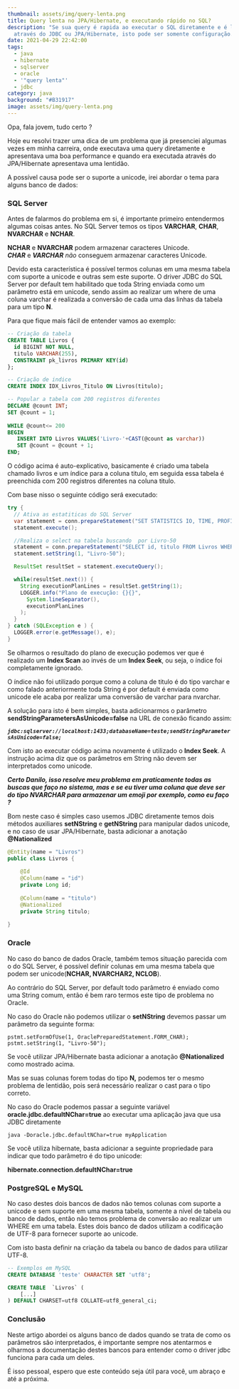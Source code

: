 ```yaml
---
thumbnail: assets/img/query-lenta.png
title: Query lenta no JPA/Hibernate, e executando rápido no SQL?
description: "Se sua query é rapida ao executar o SQL diretamente e é lenta
  através do JDBC ou JPA/Hibernate, isto pode ser somente configuração. "
date: 2021-04-29 22:42:00
tags:
  - java
  - hibernate
  - sqlserver
  - oracle
  - '"query lenta"'
  - jdbc
category: java
background: "#B31917"
image: assets/img/query-lenta.png
---
```

Opa, fala jovem, tudo certo ?

Hoje eu resolvi trazer uma dica de um problema que já presenciei algumas vezes em minha carreira, onde executava uma query diretamente e apresentava uma boa performance e quando era executada através do JPA/Hibernate apresentava uma lentidão. 

A possível causa pode ser o suporte a unicode, irei abordar o tema para alguns banco de dados:

### **SQL Server**

Antes de falarmos do problema em si, é importante primeiro entendermos algumas coisas antes. No SQL Server temos os tipos **VARCHAR**, **CHAR**, **NVARCHAR** e **NCHAR**.

**NCHAR** e **NVARCHAR** podem armazenar caracteres Unicode.\
***CHAR*** e ***VARCHAR*** *não* conseguem armazenar caracteres Unicode.

Devido esta característica é possível termos colunas em uma mesma tabela com suporte a unicode e outras sem este suporte. O driver JDBC do SQL Server por default tem habilitado que toda String enviada como um parâmetro está em unicode, sendo assim ao realizar um where de uma coluna varchar é realizada a conversão de cada uma das linhas da tabela para um tipo **N**.

Para que fique mais fácil de entender vamos ao exemplo:

```sql
-- Criação da tabela
CREATE TABLE Livros {
  id BIGINT NOT NULL,
  titulo VARCHAR(255),
  CONSTRAINT pk_livros PRIMARY KEY(id)
};

-- Criação de indice
CREATE INDEX IDX_Livros_Titulo ON Livros(titulo);

-- Popular a tabela com 200 registros diferentes
DECLARE @count INT;
SET @count = 1;
    
WHILE @count<= 200
BEGIN
   INSERT INTO Livros VALUES('Livro-'+CAST(@count as varchar))
   SET @count = @count + 1;
END;
```

O código acima é auto-explicativo, basicamente é criado uma tabela chamado livros e um índice para a coluna titulo, em seguida essa tabela é preenchida com 200 registros diferentes na coluna titulo.

Com base nisso o seguinte código será executado:

```java
try {
  // Ativa as estatiticas do SQL Server
  var statement = conn.prepareStatement("SET STATISTICS IO, TIME, PROFILE ON");
  statement.execute();

  //Realiza o select na tabela buscando  por Livro-50
  statement = conn.prepareStatement("SELECT id, titulo FROM Livros WHERE titulo = ? ");
  statement.setString(1, "Livro-50");

  ResultSet resultSet = statement.executeQuery();

  while(resultSet.next()) {
    String executionPlanLines = resultSet.getString(1);
    LOGGER.info("Plano de execução: {}{}",
      System.lineSeparator(),
      executionPlanLines
    );
  }
} catch (SQLException e ) {
  LOGGER.error(e.getMessage(), e);
}
```

Se olharmos o resultado do plano de execução podemos ver que é realizado um **Index Scan**  ao invés de um **Index Seek**, ou seja, o índice foi completamente ignorado.

O índice não foi utilizado porque como a coluna de titulo é do tipo varchar e como falado anteriormente toda String é por default é enviada como unicode ele acaba por realizar uma conversão de varchar para nvarchar.

A solução para isto é bem simples, basta adicionarmos o parâmetro **sendStringParametersAsUnicode=false**  na URL de conexão ficando assim:

***`jdbc:sqlserver://localhost:1433;databaseName=teste;sendStringParametersAsUnicode=false;`***

Com isto ao executar código acima novamente é utilizado o **Index Seek**. A instrução acima diz que os parâmetros em String não devem ser interpretados como unicode. 

***Certo Danilo, isso resolve meu problema em praticamente todas as buscas que faço no sistema, mas e se eu tiver uma coluna que deve ser do tipo NVARCHAR para armazenar um emoji por exemplo, como eu faço ?*** 

Bom neste caso é simples caso usemos JDBC diretamente temos dois métodos auxiliares **setNString** e **getNString** para manipular dados unicode, e no caso de usar JPA/Hibernate, basta adicionar a anotação **@Nationalized**

```java
@Entity(name = "Livros")
public class Livros {
 
    @Id
    @Column(name = "id")
    private Long id;
 
    @Column(name = "titulo")
    @Nationalized
    private String titulo;
     
}
```

### **Oracle**

No caso do banco de dados Oracle, também temos situação parecida com o do SQL Server, é possível definir colunas em uma mesma tabela que podem ser unicode(**NCHAR, NVARCHAR2, NCLOB**).

Ao contrário do SQL Server, por default todo parâmetro é enviado como uma String comum, então é bem raro termos este tipo de problema no Oracle.

No caso do Oracle não podemos utilizar o **setNString** devemos passar um parâmetro da seguinte forma:

`pstmt.setFormOfUse(1, OraclePreparedStatement.FORM_CHAR);
pstmt.setString(1, "Livro-50");`

Se você utilizar JPA/Hibernate basta adicionar a anotação **@Nationalized** como mostrado acima.

Mas se suas colunas forem todas do tipo **N,** podemos ter o mesmo problema de lentidão, pois será necessário realizar o cast para o tipo correto.

No caso do Oracle podemos passar a seguinte variável **oracle.jdbc.defaultNChar=true** ao executar uma aplicação java que usa JDBC diretamente

`java -Doracle.jdbc.defaultNChar=true myApplication`

Se você utiliza hibernate, basta adicionar a seguinte propriedade para indicar que todo parâmetro é do tipo unicode:

**hibernate.connection.defaultNChar=true**

### PostgreSQL e MySQL

No caso destes dois bancos de dados não temos colunas com suporte a unicode e sem suporte em uma mesma tabela, somente a nível de tabela ou banco de dados, então não temos problema de conversão ao realizar um WHERE em uma tabela. Estes dois banco de dados utilizam a codificação de UTF-8 para fornecer suporte ao unicode.

Com isto basta definir na criação da tabela ou banco de dados para utilizar UTF-8.

```sql
-- Exemplos em MySQL
CREATE DATABASE 'teste' CHARACTER SET 'utf8';

CREATE TABLE  `Livros` (
    [...]
) DEFAULT CHARSET=utf8 COLLATE=utf8_general_ci;
```

### Conclusão

Neste artigo abordei os alguns banco de dados quando se trata de como os parâmetros são interpretados, é importante sempre nos atentarmos e olharmos a documentação destes bancos para entender como o driver jdbc funciona para cada um deles.

É isso pessoal, espero que este conteúdo seja útil para você, um abraço e até a próxima.
